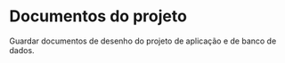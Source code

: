 # Documentos do projeto

Guardar documentos de desenho do projeto de aplicação e de banco de dados.
